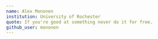```yaml
---
name: Alex Mononen
institution: University of Rochester
quote: If you're good at something never do it for free.
github_user: mononen
---
```


